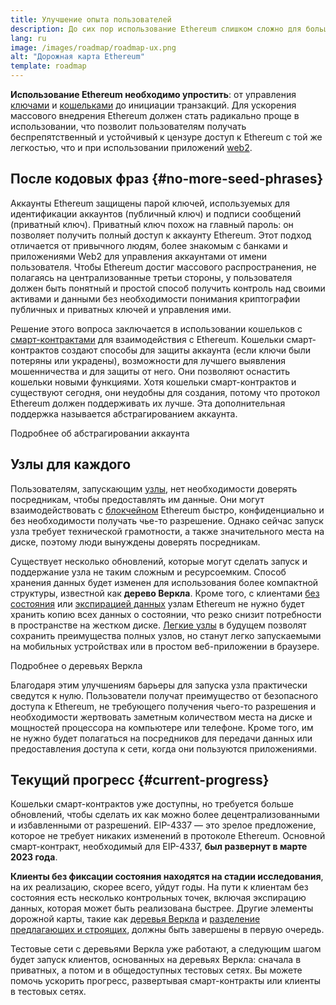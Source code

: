 ```yaml
---
title: Улучшение опыта пользователей
description: До сих пор использование Ethereum слишком сложно для большинства людей. Чтобы поощрять массовое распространение, системе Ethereum необходимо значительно снизить порог входа. Пользователи должны получать преимущества от децентрализованного, общедоступного и устойчивого к цензуре доступа к Ethereum, но он должен быть таким же удобным, как использование традиционного приложения web2.
lang: ru
image: /images/roadmap/roadmap-ux.png
alt: "Дорожная карта Ethereum"
template: roadmap
---
```


**Использование Ethereum необходимо упростить**: от управления [ключами](/glossary/#key) и [кошельками](/glossary/#wallet) до инициации транзакций. Для ускорения массового внедрения Ethereum должен стать радикально проще в использовании, что позволит пользователям получать беспрепятственный и устойчивый к цензуре доступ к Ethereum с той же легкостью, что и при использовании приложений [web2](/glossary/#web2).

## После кодовых фраз {#no-more-seed-phrases}

Аккаунты Ethereum защищены парой ключей, используемых для идентификации аккаунтов (публичный ключ) и подписи сообщений (приватный ключ). Приватный ключ похож на главный пароль: он позволяет получить полный доступ к аккаунту Ethereum. Этот подход отличается от привычного людям, более знакомым с банками и приложениями Web2 для управления аккаунтами от имени пользователя. Чтобы Ethereum достиг массового распространения, не полагаясь на централизованные третьи стороны, у пользователя должен быть понятный и простой способ получить контроль над своими активами и данными без необходимости понимания криптографии публичных и приватных ключей и управления ими.

Решение этого вопроса заключается в использовании кошельков с [смарт-контрактами](/glossary/#smart-contract) для взаимодействия с Ethereum. Кошельки смарт-контрактов создают способы для защиты аккаунта (если ключи были потеряны или украдены), возможности для лучшего выявления мошенничества и для защиты от него. Они позволяют оснастить кошельки новыми функциями. Хотя кошельки смарт-контрактов и существуют сегодня, они неудобны для создания, потому что протокол Ethereum должен поддерживать их лучше. Эта дополнительная поддержка называется абстрагированием аккаунта.

<ButtonLink variant="outline-color" href="/roadmap/account-abstraction/">Подробнее об абстрагировании аккаунта</ButtonLink>

## Узлы для каждого

Пользователям, запускающим [узлы](/glossary/#node), нет необходимости доверять посредникам, чтобы предоставлять им данные. Они могут взаимодействовать с [блокчейном](/glossary/#blockchain) Ethereum быстро, конфиденциально и без необходимости получать чье-то разрешение. Однако сейчас запуск узла требует технической грамотности, а также значительного места на диске, поэтому люди вынуждены доверять посредникам.

Существует несколько обновлений, которые могут сделать запуск и поддержание узла не таким сложным и ресурсоемким. Способ хранения данных будет изменен для использования более компактной структуры, известной как **дерево Веркла**. Кроме того, с клиентами [без состояния](/roadmap/statelessness) или [экспирацией данных](/roadmap/statelessness/#data-expiry) узлам Ethereum не нужно будет хранить копию всех данных о состоянии, что резко снизит потребности в пространстве на жестком диске. [Легкие узлы](/developers/docs/nodes-and-clients/light-clients/) в будущем позволят сохранить преимущества полных узлов, но станут легко запускаемыми на мобильных устройствах или в простом веб-приложении в браузере.

<ButtonLink variant="outline-color" href="/roadmap/verkle-trees/">Подробнее о деревьях Веркла</ButtonLink>

Благодаря этим улучшениям барьеры для запуска узла практически сведутся к нулю. Пользователи получат преимущество от безопасного доступа к Ethereum, не требующего получения чьего-то разрешения и необходимости жертвовать заметным количеством места на диске и мощностей процессора на компьютере или телефоне. Кроме того, им не нужно будет полагаться на посредников для передачи данных или предоставления доступа к сети, когда они пользуются приложениями.

## Текущий прогресс {#current-progress}

Кошельки смарт-контрактов уже доступны, но требуется больше обновлений, чтобы сделать их как можно более децентрализованными и избавленными от разрешений. EIP-4337 — это зрелое предложение, которое не требует никаких изменений в протоколе Ethereum. Основной смарт-контракт, необходимый для EIP-4337, **был развернут в марте 2023 года**.

**Клиенты без фиксации состояния находятся на стадии исследования**, на их реализацию, скорее всего, уйдут годы. На пути к клиентам без состояния есть несколько контрольных точек, включая экспирацию данных, которая может быть реализована быстрее. Другие элементы дорожной карты, такие как [деревья Веркла](/roadmap/verkle-trees/) и [разделение предлагающих и строящих](/roadmap/pbs/), должны быть завершены в первую очередь.

Тестовые сети с деревьями Веркла уже работают, а следующим шагом будет запуск клиентов, основанных на деревьях Веркла: сначала в приватных, а потом и в общедоступных тестовых сетях. Вы можете помочь ускорить прогресс, развертывая смарт-контракты или клиенты в тестовых сетях.
